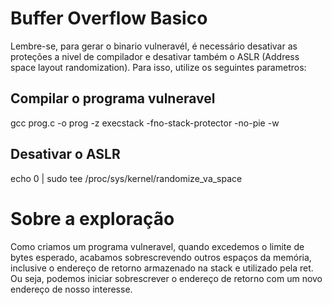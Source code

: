 # Buffer Overflow Basico
Lembre-se, para gerar o binario vulneravél, é necessário desativar as proteções a nivel de compilador e desativar também o ASLR (Address space layout randomization). Para isso, utilize os seguintes parametros:

## Compilar o programa vulneravel
gcc prog.c -o prog -z execstack -fno-stack-protector -no-pie -w

## Desativar o ASLR
echo 0 | sudo tee /proc/sys/kernel/randomize_va_space

# Sobre a exploração
Como criamos um programa vulneravel, quando excedemos o limite de bytes esperado, acabamos sobrescrevendo outros espaços da memória, inclusive o endereço de retorno armazenado na stack e utilizado pela ret. Ou seja, podemos iniciar sobrescrever o endereço de retorno com um novo endereço de nosso interesse.
